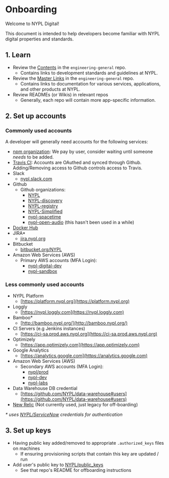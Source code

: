 # Onboarding

Welcome to NYPL Digital!

This document is intended to help developers become familiar with NYPL digital properties and standards.

## 1. Learn

- Review the [Contents](../README.md#contents) in the `engineering-general` repo.
  - Contains links to development standards and guidelines at NYPL.
- Review the [Master Links](../other/README.md) in the `engineering-general` repo.
  - Contains links to documentation for various services, applications, and other products at NYPL.
- Review READMEs (or Wikis) in relevant repos
  - Generally, each repo will contain more app-specific information.

## 2. Set up accounts

### Commonly used accounts

A developer will generally need accounts for the following services:
- [npm organization](https://www.npmjs.com/org/nypl): We pay by user, consider waiting until someone _needs_ to be added.
- [Travis CI](https://travis-ci.com): Accounts are OAuthed and synced through Github. Adding/Removing access to Github controls access to Travis.
- Slack
    - [nypl.slack.com](https://nypl.slack.com/)
- Github
    - Github organizations:
        - [NYPL](https://github.com/NYPL)
        - [NYPL-discovery](https://github.com/NYPL-discovery)
        - [NYPL-registry](https://github.com/NYPL-registry)
        - [NYPL-Simplified](https://github.com/NYPL-Simplified)
        - [nypl-spacetime](https://github.com/nypl-spacetime)
        - [nypl-open-audio](https://github.com/nypl-openaudio) (this hasn't been used in a while)
- [Docker Hub](https://hub.docker.com/u/nypl/)
- JIRA*
    - [jira.nypl.org](https://jira.nypl.org/)
- Bitbucket
    - [bitbucket.org/NYPL](https://bitbucket.org/NYPL)
- Amazon Web Services (AWS)
    - Primary AWS accounts (MFA Login):
        - [nypl-digital-dev](https://nypl-digital-dev.signin.aws.amazon.com/console)
        - [nypl-sandbox](https://nypl-sandbox.signin.aws.amazon.com/console)

### Less commonly used accounts

- NYPL Platform
    - [https://platform.nypl.org](https://platform.nypl.org)
- Loggly
    - [https://nypl.loggly.com](https://nypl.loggly.com)
- Bamboo*
    - [http://bamboo.nypl.org/](http://bamboo.nypl.org/)
- CI Servers (e.g Jenkins instances)
    - [https://ci-sa.prod.aws.nypl.org](https://ci-sa.prod.aws.nypl.org)
- Optimizely
    - [https://app.optimizely.com](https://app.optimizely.com)
- Google Analytics
    - [https://analytics.google.com](https://analytics.google.com)
- Amazon Web Services (AWS)
    - Secondary AWS accounts (MFA Login):
        - [nypl/prod](https://nypl.signin.aws.amazon.com/console)
        - [nypl-dev](https://nypl-dev.signin.aws.amazon.com/console)
        - [nypl-labs](https://nypl-labs.signin.aws.amazon.com/console)
- Data Warehouse DB credential
    - [https://github.com/NYPL/data-warehouse#users](https://github.com/NYPL/data-warehouse#users)
- [New Relic](https://newrelic.com/) (Not currently used, just legacy for off-boarding)

*&#42; uses [NYPL/ServiceNow](https://nyplprod.service-now.com) credentials for authentication*

## 3. Set up keys

* Having public key added/removed to appropriate `.authorized_keys` files on machines
  * If ensuring provisioning scripts that contain this key are updated / run
* Add user's public key to [NYPL/public_keys](https://github.com/NYPL/public_keys)
  * See that repo's README for offboarding instructions
